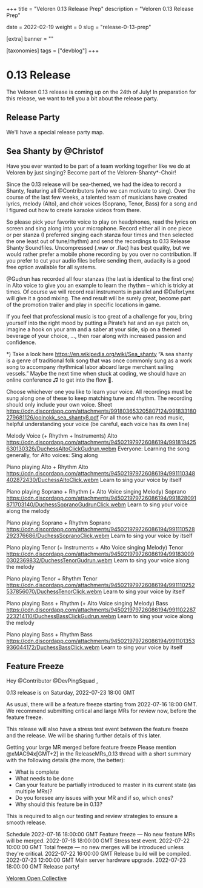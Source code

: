 +++
title = "Veloren 0.13 Release Prep"
description = "Veloren 0.13 Release Prep"

date = 2022-02-19
weight = 0
slug = "release-0-13-prep"

[extra]
banner = ""

[taxonomies]
tags = ["devblog"]
+++

# 0.13 Release

The Veloren 0.13 release is coming up on the 24th of July! In preparation for
this release, we want to tell you a bit about the release party.

## Release Party

We'll have a special release party map.

## Sea Shanty by @Christof

Have you ever wanted to be part of a team working together like we do at Veloren by
just singing? Become part of the Veloren-Shanty*-Choir!

Since the 0.13 release will be sea-themed, we had the idea to record a Shanty,
featuring all @Contributors (who we can motivate to sing). Over the course of the
last few weeks, a talented team of musicians have created lyrics, melody (Alto), and
choir voices (Soprano, Tenor, Bass) for a song and I figured out how to create
karaoke videos from there.

So please pick your favorite voice to play on headphones, read the lyrics on
screen and sing along into your microphone. Record either all in one piece or
per stanza (I preferred singing each stanza four times and then selected the one
least out of tune/rhythm) and send the recordings to 0.13 Release Shanty
Soundfiles. Uncompressed (.wav or .flac) has best quality, but we would rather
prefer a mobile phone recording by you over no contribution. If you prefer to
cut your audio files before sending them, audacity is a good free option
available for all systems.

@Gudrun has recorded all four stanzas (the last is identical to the
first one) in Alto voice to give you an example to learn the rhythm – which is
tricky at times. Of course we will record real instruments in parallel and
@DaforLynx will give it a good mixing. The end result will be surely
great, become part of the promotion trailer and play in specific locations in
game.

If you feel that professional music is too great of a challenge for you, bring
yourself into the right mood by putting a Pirate’s hat and an eye patch on,
imagine a hook on your arm and a saber at your side, sip on a themed beverage of
your choice, …, then roar along with increased passion and confidence.

*) Take a look here https://en.wikipedia.org/wiki/Sea_shanty “A sea shanty is a
genre of traditional folk song that was once commonly sung as a work song to
accompany rhythmical labor aboard large merchant sailing vessels.” Maybe the
next time when stuck at coding, we should have an online conference ♫ to get
into the flow 🛶.

Choose whichever one you like to learn your voice. All recordings must be sung
along one of these to keep matching tune and rhythm. The recording should only
include your own voice. Sheet
https://cdn.discordapp.com/attachments/991803653205807124/991833180279681126/oolnokk_sea_shanty8.pdf
For all those who can read music, helpful understanding your voice (be careful,
each voice  has its own line)

Melody Voice (+ Rhythm + Instruments)
Alto
https://cdn.discordapp.com/attachments/945021979726086194/991819425630130326/DuchessAltoClickGudrun.webm
Everyone: Learning the song generally, 
for Alto voices: Sing along

Piano playing Alto + Rhythm
Alto
https://cdn.discordapp.com/attachments/945021979726086194/991110348402872430/DuchessAltoClick.webm
Learn to sing your voice by itself

Piano playing Soprano + Rhythm (+ Alto Voice singing Melody)
Soprano
https://cdn.discordapp.com/attachments/945021979726086194/991828091871703140/DuchessSopranoGudrunClick.webm
Learn to sing your voice along the melody

Piano playing Soprano + Rhythm
Soprano
https://cdn.discordapp.com/attachments/945021979726086194/991110528292376686/DuchessSopranoClick.webm
Learn to sing your voice by itself

Piano playing Tenor (+ Instruments + Alto Voice singing Melody)
Tenor
https://cdn.discordapp.com/attachments/945021979726086194/991830090302369832/DuchessTenorGudrun.webm
Learn to sing your voice along the melody

Piano playing Tenor + Rhythm
Tenor
https://cdn.discordapp.com/attachments/945021979726086194/991110252537856070/DuchessTenorClick.webm
Learn to sing your voice by itself

Piano playing Bass + Rhythm (+ Alto Voice singing Melody)
Bass
https://cdn.discordapp.com/attachments/945021979726086194/991102287223214110/DuchessBassClickGudrun.webm
Learn to sing your voice along the melody

Piano playing Bass + Rhythm
Bass
https://cdn.discordapp.com/attachments/945021979726086194/991101353936044172/DuchessBassClick.webm
Learn to sing your voice by itself

## Feature Freeze

Hey @Contributor  @DevPingSquad ,

0.13 release is on Saturday, 2022-07-23 18:00 GMT

As usual, there will be a feature freeze starting from 2022-07-16 18:00 GMT. We recommend submitting critical and large MRs for review now, before the feature freeze.

This release will also have a stress test event between the feature freeze and the release. We will be sharing further details of this later.

Getting your large MR merged before feature freeze
Please mention @xMAC94x[GMT+2]  in the ReleaseMRs_0.13 thread with a short summary with the following details (the more, the better):
* What is complete
* What needs to be done
* Can your feature be partially introduced to master in its current state (as multiple MRs)?
* Do you foresee any issues with your MR and if so, which ones?
* Why should this feature be in 0.13?

This is required to align our testing and review strategies to ensure a smooth release.

Schedule
2022-07-16 18:00:00 GMT Feature freeze — No new feature MRs will be merged.
2022-07-18 18:00:00 GMT Stress test event.
2022-07-22 10:00:00 GMT Total freeze — no new merges will be introduced unless they're critical.
2022-07-22 16:00:00 GMT Release build will be compiled.
2022-07-23 12:00:00 GMT Main server hardware upgrade.
2022-07-23 18:00:00 GMT Release party!

[Veloren Open Collective](https://opencollective.com/veloren)